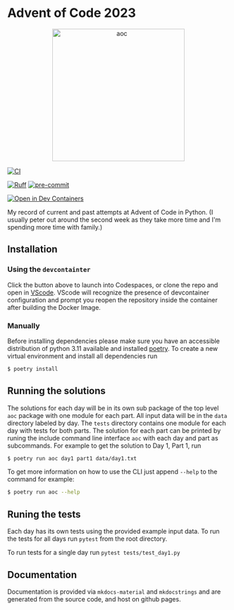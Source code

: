 # Advent of Code 2023

<p align="center">
  <a href="https://sullivancolin.github.io/advent_of_code/"><img src="https://sullivancolin.github.io/advent_of_code/images/IMG_5796.JPG" width="300", height="300"  alt="aoc"></a>
</p>

[![CI](https://github.com/sullivancolin/advent_of_code/actions/workflows/CI.yml/badge.svg)](https://github.com/sullivancolin/advent_of_code/actions)

[![Ruff](https://img.shields.io/endpoint?url=https://raw.githubusercontent.com/astral-sh/ruff/main/assets/badge/v2.json)](https://github.com/sullivancolin/advent_of_code)
[![pre-commit](https://img.shields.io/badge/pre--commit-enabled-brightgreen?logo=pre-commit)](https://github.com/pre-commit/pre-commit)

[![Open in Dev Containers](https://img.shields.io/static/v1?label=Dev%20Containers&message=Open&color=blue&logo=visualstudiocode)](https://vscode.dev/redirect?url=vscode://ms-vscode-remote.remote-containers/cloneInVolume?url=https://github.com/sullivancolin/advent-of-code)

My record of current and past attempts at Advent of Code in Python.  (I usually peter out around the second week as they take more time and I'm spending more time with family.)

## Installation

### Using the `devcontainter`
Click the button above to launch into Codespaces, or clone the repo and open in [VScode](https://code.visualstudio.com/).  VScode will recognize the presence of devcontainer configuration and prompt you reopen the repository inside the container after building the Docker Image.

### Manually
Before installing dependencies please make sure you have an accessible distribution of python 3.11 available and installed [poetry](https://python-poetry.org/).  To create a new virtual environment and install all dependencies run
```sh
$ poetry install
```

## Running the solutions
The solutions for each day will be in its own sub package of the top level `aoc` package with one module for each part.  All input data will be in the `data` directory labeled by day. The `tests` directory contains one module for each day with tests for both parts.  The solution for each part can be printed by runing the include command line interface `aoc` with each day and part as subcommands. For example to get the solution to Day 1, Part 1, run
```sh
$ poetry run aoc day1 part1 data/day1.txt
```

To get more information on how to use the CLI just append `--help` to the command for example:
```sh
$ poetry run aoc --help
```

## Runing the tests
Each day has its own tests using the provided example input data.  To run the tests for all days run `pytest` from the root directory.

To run tests for a single day run `pytest tests/test_day1.py`


## Documentation
Documentation is provided via `mkdocs-material` and `mkdocstrings` and are generated from the source code, and host on github pages.
